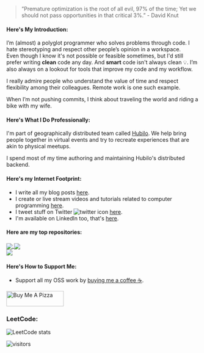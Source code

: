 <link rel="stylesheet" href="https://use.fontawesome.com/releases/v5.6.1/css/all.css" integrity="sha384-gfdkjb5BdAXd+lj+gudLWI+BXq4IuLW5IT+brZEZsLFm++aCMlF1V92rMkPaX4PP" crossorigin="anonymous">


> ”Premature optimization is the root of all evil, 97% of the time; Yet we should not pass opportunities in that critical 3%.” - David Knut


#### Here's My Introduction:
I’m (almost) a polyglot programmer who solves problems through code. I hate stereotyping and respect other people’s opinion in a workspace. <br />
Even though I know it's not possible or feasible sometimes, but I'd still prefer writing <b>clean</b> code any day. And <b>smart</b> code isn't always clean 💡. I’m also always on a lookout for tools that improve my code and my workflow.

I really admire people who understand the value of time and respect flexibility among their colleagues. Remote work is one such example.

When I’m not pushing commits, I think about traveling the world and riding a bike with my wife.

#### Here's What I Do Professionally:
I'm part of geographically distributed team called [Hubilo](https://hubilo.com). We help bring people together in virtual events and try to recreate experiences that are akin to physical meetups. 

I spend most of my time authoring and maintaining Hubilo's distributed backend. 

#### Here's my Internet Footprint:
* I write all my blog posts [here](https://mustansir.dev).
* I create or live stream videos and tutorials related to computer programming [here](https://www.youtube.com/channel/UCPf1JC3zhos7kOWBkSJrNVw). 
* I tweet stuff on Twitter ![twitter icon](http://i.imgur.com/wWzX9uB.png) [here](https://twitter.com/MustansirZia).
* I'm available on LinkedIn too, that's [here](https://www.linkedin.com/in/mustansirzia).

#### Here are my top repositories:

<a href="https://github.com/MustansirZia/react-native-fused-location">
  <img align="center" src="https://github-readme-stats.vercel.app/api/pin/?username=mustansirzia&repo=react-native-fused-location" />
</a>

<a href="https://github.com/MustansirZia/overlay_container">
  <img align="center" src="https://github-readme-stats.vercel.app/api/pin/?username=mustansirzia&repo=overlay_container" />
</a>

<br />

<a href="https://github.com/MustansirZia/next-express-bootstrap-boilerplate">
  <img align="center" src="https://github-readme-stats.vercel.app/api/pin/?username=mustansirzia&repo=next-express-bootstrap-boilerplate" />
</a>

#### Here's How to Support Me:
* Support all my OSS work by [buying me a coffee ☕](https://www.buymeacoffee.com/MustansirZia).
 
<a href="https://www.buymeacoffee.com/MustansirZia" target="_blank"><img src="https://cdn.buymeacoffee.com/buttons/v2/default-blue.png" alt="Buy Me A Pizza" style="height: 40px !important;width: 150px !important;" ></a>

### LeetCode:
![LeetCode stats](https://leetcode-stats-six.vercel.app/?username=mustansirzia&theme=dark)



<!-- <a href="https://github.com/MustansirZia?tab=repositories">
  <img align="center" src="https://github-readme-stats.vercel.app/api/top-langs/?username=mustansirzia&layout=compact&langs_count=8" />
</a> -->

![visitors](https://markdown-visitor-badge.vercel.app/api/count?countBgColor=%23607fff&countColor=rgb(255,255,255))



